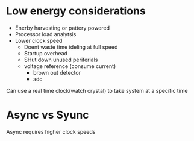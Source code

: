 # Low energy considerations
* Enerby harvesting or pattery powered
* Processor load analytsis
* Lower clock speed
  * Doent waste time ideling at full speed
  * Startup overhead
  * SHut down unused periferials
  * voltage reference (consume current)
    * brown out detector
    * adc

Can use a real time clock(watch crystal) to take system at a specific time

# Async vs Syunc

Async requires higher clock speeds

